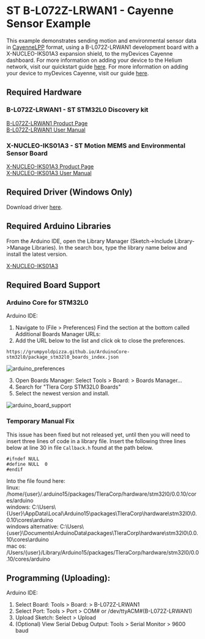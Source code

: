 # ST B-L072Z-LRWAN1 - Cayenne Sensor Example

This example demonstrates sending motion and environmental sensor data in [CayenneLPP](https://developers.mydevices.com/cayenne/docs/lora/#lora-cayenne-low-power-payload) format, using a B-L072Z-LRWAN1 development board with a X-NUCLEO-IKS01A3 expansion shield, to the myDevices Cayenne dashboard. For more information on adding your device to the Helium network, visit our quickstart guide [here](https://developer.helium.com/console/quickstart). For more information on adding your device to myDevices Cayenne, visit our guide [here](https://developer.helium.com/console/integrations/mydevices-cayenne-integration).

## Required Hardware

### B-L072Z-LRWAN1 - ST STM32L0 Discovery kit

[B-L072Z-LRWAN1 Product Page](https://www.st.com/en/evaluation-tools/b-l072z-lrwan1.html)  
[B-L072Z-LRWAN1 User Manual](https://www.st.com/content/ccc/resource/technical/document/user_manual/group0/ac/62/15/c7/60/ac/4e/9c/DM00329995/files/DM00329995.pdf/jcr:content/translations/en.DM00329995.pdf)  

### X-NUCLEO-IKS01A3 - ST Motion MEMS and Environmental Sensor Board

[X-NUCLEO-IKS01A3 Product Page](https://www.st.com/en/ecosystems/x-nucleo-iks01a3.html)  
[X-NUCLEO-IKS01A3 User Manual](https://www.st.com/resource/en/user_manual/dm00601501-getting-started-with-the-xnucleoiks01a3-motion-mems-and-environmental-sensor-expansion-board-for-stm32-nucleo-stmicroelectronics.pdf)  

## Required Driver (Windows Only)
Download driver [here](https://www.st.com/en/development-tools/stsw-link009.html).

## Required Arduino Libraries

From the Arduino IDE, open the Library Manager (Sketch->Include Library->Manage Libraries). In the search box, type the library name below and install the latest version.

[X-NUCLEO-IKS01A3](https://github.com/stm32duino/X-NUCLEO-IKS01A3)  

## Required Board Support

### Arduino Core for STM32L0 
Arduino IDE:  
1. Navigate to (File > Preferences)
Find the section at the bottom called Additional Boards Manager URLs: 
2. Add the URL below to the list and click ok to close the preferences.
```
https://grumpyoldpizza.github.io/ArduinoCore-stm32l0/package_stm32l0_boards_index.json
```
![arduino_preferences](https://i.gyazo.com/148c4bc3646aaf71f8d9a0499c82fec4.png)

3. Open Boards Manager: Select Tools > Board: > Boards Manager...
4. Search for "Tlera Corp STM32L0 Boards"
5. Select the newest version and install.

![arduino_board_support](https://i.gyazo.com/216457ad64b8f85016d1b6d7cc6df044.png)

### Temporary Manual Fix
This issue has been fixed but not released yet, until then you will need to insert three lines of code in a library file.
Insert the following three lines below at line 30 in file `Callback.h` found at the path below.  
```
#ifndef NULL
#define NULL  0
#endif
```
Into the file found here:  
linux: /home/{user}/.arduino15/packages/TleraCorp/hardware/stm32l0/0.0.10/cores/arduino  
windows: C:\Users\\{User}\AppData\Local\Arduino15\packages\TleraCorp\hardware\stm32l0\0.0.10\cores\arduino  
windows alternative: C:\Users\\{user}\Documents\ArduinoData\packages\TleraCorp\hardware\stm32l0\0.0.10\cores\arduino  
mac os:  /Users/{user}/Library/Arduino15/packages/TleraCorp/hardware/stm32l0/0.0.10/cores/arduino  

## Programming (Uploading):

Arduino IDE:   
1. Select Board: Tools > Board: > B-L072Z-LRWAN1  
2. Select Port: Tools > Port > COM# or /dev/ttyACM#(B-L072Z-LRWAN1)
3. Upload Sketch: Select > Upload
4. (Optional) View Serial Debug Output: Tools > Serial Monitor > 9600 baud  
